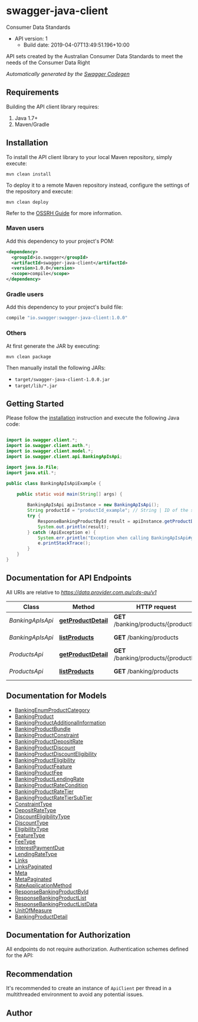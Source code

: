 # swagger-java-client

Consumer Data Standards
- API version: 1
  - Build date: 2019-04-07T13:49:51.196+10:00

API sets created by the Australian Consumer Data Standards to meet the needs of the Consumer Data Right


*Automatically generated by the [Swagger Codegen](https://github.com/swagger-api/swagger-codegen)*


## Requirements

Building the API client library requires:
1. Java 1.7+
2. Maven/Gradle

## Installation

To install the API client library to your local Maven repository, simply execute:

```shell
mvn clean install
```

To deploy it to a remote Maven repository instead, configure the settings of the repository and execute:

```shell
mvn clean deploy
```

Refer to the [OSSRH Guide](http://central.sonatype.org/pages/ossrh-guide.html) for more information.

### Maven users

Add this dependency to your project's POM:

```xml
<dependency>
  <groupId>io.swagger</groupId>
  <artifactId>swagger-java-client</artifactId>
  <version>1.0.0</version>
  <scope>compile</scope>
</dependency>
```

### Gradle users

Add this dependency to your project's build file:

```groovy
compile "io.swagger:swagger-java-client:1.0.0"
```

### Others

At first generate the JAR by executing:

```shell
mvn clean package
```

Then manually install the following JARs:

* `target/swagger-java-client-1.0.0.jar`
* `target/lib/*.jar`

## Getting Started

Please follow the [installation](#installation) instruction and execute the following Java code:

```java

import io.swagger.client.*;
import io.swagger.client.auth.*;
import io.swagger.client.model.*;
import io.swagger.client.api.BankingApIsApi;

import java.io.File;
import java.util.*;

public class BankingApIsApiExample {

    public static void main(String[] args) {
        
        BankingApIsApi apiInstance = new BankingApIsApi();
        String productId = "productId_example"; // String | ID of the specific product requested
        try {
            ResponseBankingProductById result = apiInstance.getProductDetail(productId);
            System.out.println(result);
        } catch (ApiException e) {
            System.err.println("Exception when calling BankingApIsApi#getProductDetail");
            e.printStackTrace();
        }
    }
}

```

## Documentation for API Endpoints

All URIs are relative to *https://data.provider.com.au/cds-au/v1*

Class | Method | HTTP request | Description
------------ | ------------- | ------------- | -------------
*BankingApIsApi* | [**getProductDetail**](docs/BankingApIsApi.md#getProductDetail) | **GET** /banking/products/{productId} | Get Product Detail
*BankingApIsApi* | [**listProducts**](docs/BankingApIsApi.md#listProducts) | **GET** /banking/products | Get Products
*ProductsApi* | [**getProductDetail**](docs/ProductsApi.md#getProductDetail) | **GET** /banking/products/{productId} | Get Product Detail
*ProductsApi* | [**listProducts**](docs/ProductsApi.md#listProducts) | **GET** /banking/products | Get Products


## Documentation for Models

 - [BankingEnumProductCategory](docs/BankingEnumProductCategory.md)
 - [BankingProduct](docs/BankingProduct.md)
 - [BankingProductAdditionalInformation](docs/BankingProductAdditionalInformation.md)
 - [BankingProductBundle](docs/BankingProductBundle.md)
 - [BankingProductConstraint](docs/BankingProductConstraint.md)
 - [BankingProductDepositRate](docs/BankingProductDepositRate.md)
 - [BankingProductDiscount](docs/BankingProductDiscount.md)
 - [BankingProductDiscountEligibility](docs/BankingProductDiscountEligibility.md)
 - [BankingProductEligibility](docs/BankingProductEligibility.md)
 - [BankingProductFeature](docs/BankingProductFeature.md)
 - [BankingProductFee](docs/BankingProductFee.md)
 - [BankingProductLendingRate](docs/BankingProductLendingRate.md)
 - [BankingProductRateCondition](docs/BankingProductRateCondition.md)
 - [BankingProductRateTier](docs/BankingProductRateTier.md)
 - [BankingProductRateTierSubTier](docs/BankingProductRateTierSubTier.md)
 - [ConstraintType](docs/ConstraintType.md)
 - [DepositRateType](docs/DepositRateType.md)
 - [DiscountEligibilityType](docs/DiscountEligibilityType.md)
 - [DiscountType](docs/DiscountType.md)
 - [EligibilityType](docs/EligibilityType.md)
 - [FeatureType](docs/FeatureType.md)
 - [FeeType](docs/FeeType.md)
 - [InterestPaymentDue](docs/InterestPaymentDue.md)
 - [LendingRateType](docs/LendingRateType.md)
 - [Links](docs/Links.md)
 - [LinksPaginated](docs/LinksPaginated.md)
 - [Meta](docs/Meta.md)
 - [MetaPaginated](docs/MetaPaginated.md)
 - [RateApplicationMethod](docs/RateApplicationMethod.md)
 - [ResponseBankingProductById](docs/ResponseBankingProductById.md)
 - [ResponseBankingProductList](docs/ResponseBankingProductList.md)
 - [ResponseBankingProductListData](docs/ResponseBankingProductListData.md)
 - [UnitOfMeasure](docs/UnitOfMeasure.md)
 - [BankingProductDetail](docs/BankingProductDetail.md)


## Documentation for Authorization

All endpoints do not require authorization.
Authentication schemes defined for the API:

## Recommendation

It's recommended to create an instance of `ApiClient` per thread in a multithreaded environment to avoid any potential issues.

## Author



